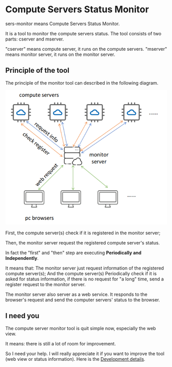 # Compute Servers Status Monitor

sers-monitor means Compute Servers Status Monitor.

It is a tool to monitor the compute servers status. The tool consists of two parts: cserver and mserver. 

"cserver" means compute server, it runs on the compute servers. "mserver" means monitor server, it runs on the monitor server.

## Principle of the tool

The principle of the monitor tool can described in the following diagram.

![image-20201128171144793](md-figure/image-20201128171144793.png)

First, the compute server(s) check if it is registered in the monitor server; 

Then, the monitor server request the registered compute server's status.

In fact the "first" and "then" step are executing **Periodically and Independently**. 

It means that: The monitor server just request information of the registered compute server(s); And the compute server(s) Periodically check if it is asked for status information, if there is no request for "a long" time, send a register request to the monitor server.

The monitor server also server as a web service. It responds to the browser's request and send the computer servers' status to the browser.

## I need you

The compute server monitor tool is quit simple now, especially the web view. 

It means: there is still a lot of room for improvement. 

So I need your help. I will really appreciate it if you want to improve the tool (web view or status information). Here is the [Development details](development.md).

